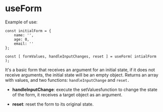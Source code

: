 # useForm

Example of use:
```
const initialForm = {
    name: '',
    age: 0,
    email: ''
};

const [ formValues, handleInputChanges, reset ] = useForm( intialForm );
```
It's a basic form that receives an argument for an initial state, if it does not receive arguments, the initial state will be an empty object. Returns an array with values, and two functions: `handleInputChange` and `reset.`

- **handleInputChange**: execute the setValues ​​function to change the state ​​of the form, it receives a target object as an argument.

- **reset**: reset the form to its original state.